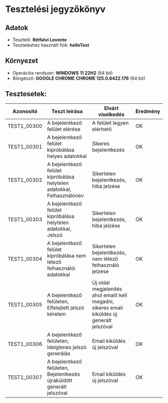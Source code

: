 # Tesztelési jegyzőkönyv

## Adatok

- Tesztelő: __Rétfalvi Levente__
- Teszteléshez használt fiók: __helloTest__

## Környezet

- Operációs rendszer: __WINDOWS__ __11 22H2__ (64 bit)
- Böngésző: __GOOGLE CHROME__ __CHROME 125.0.6422.176__ (64 bit)

## Tesztesetek:

| Azonosító   | Teszt leírása                                                          | Elvárt viselkedés                                                                            | Eredmény |
|-------------|------------------------------------------------------------------------|----------------------------------------------------------------------------------------------|----------|
| TEST1_00300 | A bejelentkező felület elérése                                         | A felület legyen elérhető                                                                    | OK       |
| TEST1_00301 | A bejelentkező felület kipróbálása helyes adatokkal                    | Sikeres bejelentkezés                                                                        | OK       |
| TEST1_00302 | A bejelentkező felület kipróbálása helytelen adatokkal, Felhasználónév | Sikertelen bejelentkezés, hiba jelzése                                                       | OK       |
| TEST1_00303 | A bejelentkező felület kipróbálása helytelen adatokkal, Jelszó         | Sikertelen bejelentkezés, hiba jelzése                                                       | OK       |
| TEST1_00304 | A bejelentkező felület kipróbálása nem létező felhasználói adatokkal   | Sikertelen bejelentkezés, nem létező felhasználó jelzése                                     | OK       |
| TEST1_00305 | A bejelentkező felületen, Elfelejtett jelszó kérelem                   | Új oldal megjelenítés ahol emailt kell megadni, sikeres email kiküldés új generált jelszóval | OK       |
| TEST1_00306 | A bejelentkező felületen, Ideiglenes jelszó generálás                  | Email kiküldés új jelszóval                                                                  | OK       |
| TEST1_00307 | A bejelentkező felületen, Bejelentkezés újraküldött generált jelszóval | Email kiküldés új jelszóval                                                                  | OK       |
